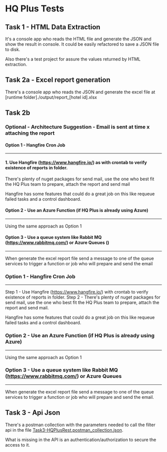 # HQ Plus Tests

## Task 1 - HTML Data Extraction
It's a console app who reads the HTML file and generate the JSON and show the result in console. It could be easily refactored to save a JSON file to disk.

Also there's a test project for assure the values returned by HTML extraction.

## Task 2a - Excel report generation
There's a console app who reads the JSON and generate the excel file at [runtime folder]./output/report_[hotel id].xlsx


## Task 2b 
### Optional - Architecture Suggestion - Email is sent at time x attaching the report
#### Option 1 - Hangfire Cron Job
-------------------------------------------------------------------------------------------------------
#### 1. Use Hangfire (https://www.hangfire.io/) as with crontab to verify existence of reports in folder.
There's plenty of nuget packages for send mail, use the one who best fit the HQ Plus team to prepare, attach the report and send mail

Hangfire has some features that could do a great job on this like requeue failed tasks and a control dashboard.

#### Option 2 - Use an Azure Function (if HQ Plus is already using Azure)
-------------------------------------------------------------------------------------------------------
Using the same approach as Option 1

#### Option 3 - Use a queue system like Rabbit MQ (https://www.rabbitmq.com/) or Azure Queues ()
-------------------------------------------------------------------------------------------------------
When generate the excel report file send a message to one of the queue services to trigger a function
or job who will prepare and send the email




### Option 1 - Hangfire Cron Job
-------------------------------------------------------------------------------------------------------
Step 1 - Use Hangfire (https://www.hangfire.io/) with crontab to verify existence of reports in folder.
Step 2 - There's plenty of nuget packages for send mail, use the one who best fit the HQ Plus team to prepare, attach the report and send mail.

Hangfire has some features that could do a great job on this like requeue failed tasks and a control dashboard.

### Option 2 - Use an Azure Function (if HQ Plus is already using Azure)
-------------------------------------------------------------------------------------------------------
Using the same approach as Option 1

### Option 3 - Use a queue system like Rabbit MQ (https://www.rabbitmq.com/) or Azure Queues
-------------------------------------------------------------------------------------------------------
When generate the excel report file send a message to one of the queue services to trigger a function
or job who will prepare and send the email.

## Task 3 - Api Json 
There's a postman collection with the parameters needed to call the filter api in the file [Task3-HQPlusRest.postman_collection.json](./Task3-HQPlusRest.postman_collection.json).

What is missing in the API is an authentication/authorization to secure the access to it.




